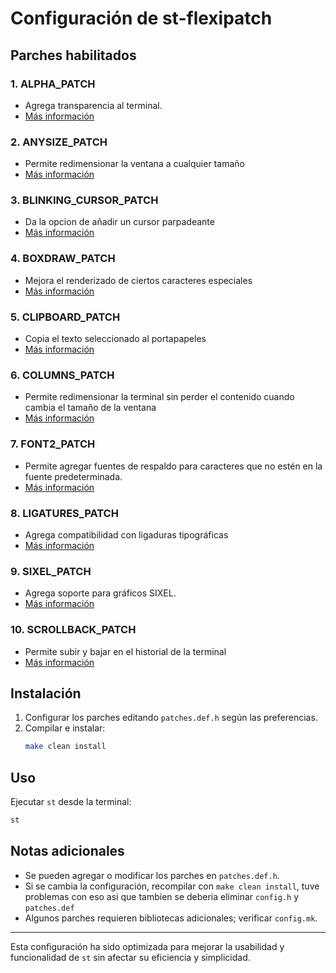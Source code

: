 # Configuración de st-flexipatch

## Parches habilitados

### 1. **ALPHA_PATCH**
   - Agrega transparencia al terminal.
   - [Más información](https://st.suckless.org/patches/alpha/)

### 2. **ANYSIZE_PATCH**
   - Permite redimensionar la ventana a cualquier tamaño
   - [Más información](https://st.suckless.org/patches/anysize/)

### 3. **BLINKING_CURSOR_PATCH**
   - Da la opcion de añadir un cursor parpadeante
   - [Más información](https://st.suckless.org/patches/blinking_cursor/)

### 4. **BOXDRAW_PATCH**
   - Mejora el renderizado de ciertos caracteres especiales
   - [Más información](https://st.suckless.org/patches/boxdraw/)

### 5. **CLIPBOARD_PATCH**
   - Copia el texto seleccionado al portapapeles
   - [Más información](https://st.suckless.org/patches/clipboard/)

### 6. **COLUMNS_PATCH**
   - Permite redimensionar la terminal sin perder el contenido cuando cambia el tamaño de la ventana
   - [Más información](https://github.com/bakkeby/st-flexipatch/issues/34)

### 7. **FONT2_PATCH**
   - Permite agregar fuentes de respaldo para caracteres que no estén en la fuente predeterminada.
   - [Más información](https://st.suckless.org/patches/font2/)

### 8. **LIGATURES_PATCH**
   - Agrega compatibilidad con ligaduras tipográficas
   - [Más información](https://st.suckless.org/patches/ligatures/)

### 9. **SIXEL_PATCH**
   - Agrega soporte para gráficos SIXEL.
   - [Más información](https://gist.github.com/saitoha/70e0fdf22e3e8f63ce937c7f7da71809)

### 10. **SCROLLBACK_PATCH**
   - Permite subir y bajar en el historial de la terminal
   - [Más información](https://st.suckless.org/patches/scrollback/)

## Instalación
1. Configurar los parches editando `patches.def.h` según las preferencias.
2. Compilar e instalar:
   ```sh
   make clean install
   ```

## Uso
Ejecutar `st` desde la terminal:
```sh
st
```

## Notas adicionales
- Se pueden agregar o modificar los parches en `patches.def.h`.
- Si se cambia la configuración, recompilar con `make clean install`, tuve problemas con eso asi que tambien se deberia eliminar `config.h` y `patches.def`
- Algunos parches requieren bibliotecas adicionales; verificar `config.mk`.

---
Esta configuración ha sido optimizada para mejorar la usabilidad y funcionalidad de `st` sin afectar su eficiencia y simplicidad.

